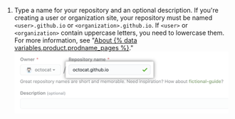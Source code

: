 1. Type a name for your repository and an optional description. If you're creating a user or organization site, your repository must be named `<user>.github.io` or `<organization>.github.io`. If `<user>` or `<organization>` contain uppercase letters, you need to lowercase them.
For more information, see "[About {% data variables.product.prodname_pages %}](/articles/about-github-pages#types-of-github-pages-sites)."
   ![Create repository field](/assets/images/help/pages/create-repository-name-pages.png)
